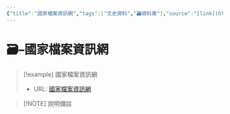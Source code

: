 ```yaml
---
{"title":"國家檔案資訊網","tags":["文史資料","🗃️資料庫"],"source":"[link](https://aa.archives.gov.tw/Home/Index)","note":"","platform":"國發會檔案管理局國家檔案閱覽中心","type":["🗃️資料庫"],"create-date":"2025-05-30 05:15","dg-publish":true,"permalink":"/國家檔案資訊網/","dgPassFrontmatter":true,"created":"2025-05-30T05:14:40.462+08:00","updated":"2025-05-30T05:15:41.262+08:00"}
---
```




# 🗃️–國家檔案資訊網



> [!example] 國家檔案資訊網
> - URL: [國家檔案資訊網](https://aa.archives.gov.tw/Home/Index)



> [!NOTE] 說明備註
> 



